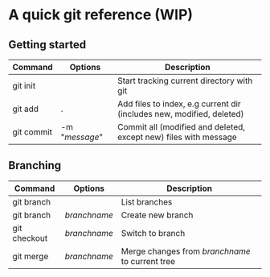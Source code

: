 
# A quick git reference (WIP)

## Getting started

| Command     | Options     | Description                                                      |
|-------------|-------------|---------------------------------------------------------|
| git init        |             | Start tracking current directory with git |
| git add         | .           | Add files to index, e.g current dir (includes new, modified, deleted)  |
| git commit      | -m "*message*"   | Commit all (modified and deleted, except new) files with message  |

## Branching

| Command     | Options     | Description                                                      |
|-------------|-------------|---------------------------------------------------------|
| git branch        |  | List branches |
| git branch        | *branchname* | Create new branch |
| git checkout      | *branchname* | Switch to branch |
| git merge         | *branchname* | Merge changes from *branchname* to current tree |


